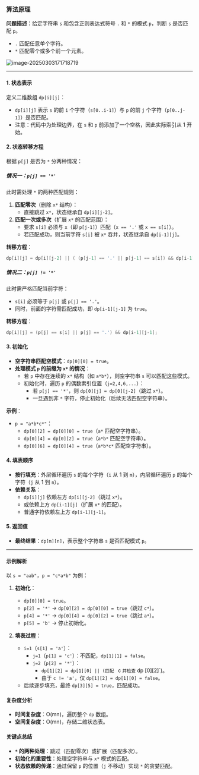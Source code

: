 ### 算法原理

**问题描述**：给定字符串 `s` 和包含正则表达式符号 `.` 和 `*` 的模式 `p`，判断 `s` 是否匹配 `p`。  

- `.` 匹配任意单个字符。  
- `*` 匹配零个或多个前一个元素。

![image-20250303171718719](https://cdn.jsdelivr.net/gh/huangcancan-xbc/Drawing-bed@master/Algorithm/20250303171719034.png)

---

#### 1. 状态表示

定义二维数组 `dp[i][j]`：  
- `dp[i][j]` 表示 `s` 的前 `i` 个字符（`s[0..i-1]`）与 `p` 的前 `j` 个字符（`p[0..j-1]`）是否匹配。  
- 注意：代码中为处理边界，在 `s` 和 `p` 前添加了一个空格，因此实际索引从 1 开始。

#### 2. 状态转移方程

根据 `p[j]` 是否为 `*` 分两种情况：

##### **情况一：`p[j] == '*'`**  
此时需处理 `*` 的两种匹配规则：
1. **匹配零次**（删除 `x*` 结构）：  
   - 直接跳过 `x*`，状态继承自 `dp[i][j-2]`。  
2. **匹配一次或多次**（扩展 `x*` 的匹配范围）：  
   - 要求 `s[i]` 必须与 `x`（即 `p[j-1]`）匹配（`x == '.'` 或 `x == s[i]`）。  
   - 若匹配成功，则当前字符 `s[i]` 被 `x*` 吞并，状态继承自 `dp[i-1][j]`。  

**转移方程**：  
```cpp
dp[i][j] = dp[i][j-2] || ( (p[j-1] == '.' || p[j-1] == s[i]) && dp[i-1][j] );
```

##### **情况二：`p[j] != '*'`**  
此时需严格匹配当前字符：  
- `s[i]` 必须等于 `p[j]` 或 `p[j] == '.'`。  
- 同时，前面的字符需匹配成功，即 `dp[i-1][j-1]` 为 `true`。  

**转移方程**：  
```cpp
dp[i][j] = (p[j] == s[i] || p[j] == '.') && dp[i-1][j-1];
```

#### 3. 初始化

- **空字符串匹配空模式**：`dp[0][0] = true`。  
- **处理模式 `p` 的前缀为 `x*` 的情况**：  
  - 若 `p` 中存在连续的 `x*` 结构（如 `a*b*`），则空字符串 `s` 可以匹配这些模式。  
  - 初始化时，遍历 `p` 的偶数索引位置（`j=2,4,6,...`）：  
    - 若 `p[j] == '*'`，则 `dp[0][j] = dp[0][j-2]`（跳过 `x*`）。  
    - 一旦遇到非 `*` 字符，停止初始化（后续无法匹配空字符串）。

**示例**：  
- `p = "a*b*c*"`：  
  - `dp[0][2] = dp[0][0] = true`（`a*` 匹配空字符串）。  
  - `dp[0][4] = dp[0][2] = true`（`a*b*` 匹配空字符串）。  
  - `dp[0][6] = dp[0][4] = true`（`a*b*c*` 匹配空字符串）。

#### 4. 填表顺序

- **按行填充**：外层循环遍历 `s` 的每个字符（`i` 从 1 到 `m`），内层循环遍历 `p` 的每个字符（`j` 从 1 到 `n`）。  
- **依赖关系**：  
  - `dp[i][j]` 依赖左方 `dp[i][j-2]`（跳过 `x*`）。  
  - 或依赖上方 `dp[i-1][j]`（扩展 `x*` 的匹配）。  
  - 普通字符依赖左上方 `dp[i-1][j-1]`。  

#### 5. 返回值

- **最终结果**：`dp[m][n]`，表示整个字符串 `s` 是否匹配模式 `p`。

---

#### 示例解析

以 `s = "aab"`，`p = "c*a*b"` 为例：  
1. **初始化**：  
   - `dp[0][0] = true`。  
   - `p[2] = '*'` → `dp[0][2] = dp[0][0] = true`（跳过 `c*`）。  
   - `p[4] = '*'` → `dp[0][4] = dp[0][2] = true`（跳过 `a*`）。  
   - `p[5] = 'b'` → 停止初始化。  

2. **填表过程**：  
   - `i=1`（`s[1] = 'a'`）：  
     - `j=1`（`p[1] = 'c'`）：不匹配，`dp[1][1] = false`。  
     - `j=2`（`p[2] = '*'`）：  
       - `dp[1][2] = dp[1][0] || (匹配 ` c ` 并检查 ` dp [0][2]`)。  
       - 由于 `c != 'a'`，仅 `dp[1][2] = dp[1][0] = false`。  
   - 后续逐步填充，最终 `dp[3][5] = true`，匹配成功。

#### 复杂度分析

- **时间复杂度**：O(mn)，遍历整个 `dp` 数组。  
- **空间复杂度**：O(mn)，存储二维状态表。  

#### 关键点总结

- **`*` 的两种处理**：跳过（匹配零次）或扩展（匹配多次）。
- **初始化的重要性**：处理空字符串与 `x*` 模式的匹配。
- **状态依赖的传递**：通过保留 `p` 的位置（`j` 不移动）实现 `*` 的贪婪匹配。
